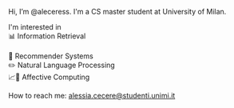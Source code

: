 Hi, I’m @aleceress.
I'm a CS master student at University of Milan.

I'm interested in <br>
📊 Information Retrieval <br> <br>
📲 Recommender Systems <br>
✏️ Natural Language Processing <br>
📈💌 Affective Computing <br>

How to reach me: alessia.cecere@studenti.unimi.it

<!---
aleceress/aleceress is a ✨ special ✨ repository because its `README.md` (this file) appears on your GitHub profile.
You can click the Preview link to take a look at your changes.
--->
